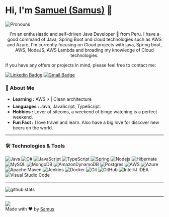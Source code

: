 # Hi, I'm [Samuel (Samus)](https://github.com/samusfree) 👋
![Pronouns](https://img.shields.io/badge/Pronouns-He%2FHim-brightgreen?style=flat)

<p style="text-align: center;">I'm an enthusiastic and self-driven Java Developer 🚀 from Peru. I have a good command of Java, Spring Boot and cloud technologies such as AWS and Azure, I'm currently focusing on Cloud projects with java, Spring boot, AWS, NodeJS, AWS Lambda and broading my knowledge of Cloud technologies.</p>

If you have any offers or projects in mind, please feel free to contact me:

[![Linkedin Badge](https://img.shields.io/badge/-Samuel_Gonzales-blue?style=flat-square&logo=Linkedin&logoColor=white&link=https://www.linkedin.com/in/samuel-antonio-gonzales-garcia-7b8b6629/)](https://www.linkedin.com/in/samuel-antonio-gonzales-garcia-7b8b6629/)
[![Gmail Badge](https://img.shields.io/badge/-sagonzales89@gmail.com-c14438?style=flat-square&logo=Gmail&logoColor=white&link=mailto:sagonzales89@gmail.com)](mailto:sagonzales89@gmail.com)

### 🌱 About Me

-  **Learning :** AWS :zap: | Clean architecture
-  **Languages :** Java, JavaScript, TypeScript.
-  **Hobbies :** Lover of sitcoms, a weekend of binge watching is a perfect weekend.
-  **Fun Fact :** I love travel and learn. Also have a big love for discover new beers on the world.

---------------------------------------------------------------------------------------------------------------------------------------------------------------------------------

### 🛠 Technologies & Tools
![Java](https://img.shields.io/badge/java-%23ED8B00.svg?style=for-the-badge&logo=openjdk&logoColor=white)
![C#](https://img.shields.io/badge/c%23-%23239120.svg?style=for-the-badge&logo=c-sharp&logoColor=white)
![JavaScript](https://img.shields.io/badge/-JavaScript-black?style=flat-square&logo=javascript)
![TypeScript](https://img.shields.io/badge/-TypeScript-007ACC?style=flat-square&logo=typescript&logoColor=white)
![Spring](https://img.shields.io/badge/spring-%236DB33F.svg?style=for-the-badge&logo=spring&logoColor=white)
![Nodejs](https://img.shields.io/badge/-Nodejs-339933?style=flat-square&logo=Node.js&logoColor=white)
![Hibernate](https://img.shields.io/badge/Hibernate-59666C?style=for-the-badge&logo=Hibernate&logoColor=white)
![MySQL](https://img.shields.io/badge/mysql-%2300f.svg?style=for-the-badge&logo=mysql&logoColor=white)
![MongoDB](https://img.shields.io/badge/-MongoDB-47A248?style=flat-square&logo=mongodb&logoColor=white)
![AmazonDynamoDB](https://img.shields.io/badge/Amazon%20DynamoDB-4053D6?style=for-the-badge&logo=Amazon%20DynamoDB&logoColor=white)
![Postgres](https://img.shields.io/badge/postgres-%23316192.svg?style=for-the-badge&logo=postgresql&logoColor=white)
![AWS](https://img.shields.io/badge/AWS-%23FF9900.svg?style=for-the-badge&logo=amazon-aws&logoColor=white)
![Azure](https://img.shields.io/badge/azure-%230072C6.svg?style=for-the-badge&logo=microsoftazure&logoColor=white)
![Apache Maven](https://img.shields.io/badge/Apache%20Maven-C71A36?style=for-the-badge&logo=Apache%20Maven&logoColor=white)
![Jenkins](https://img.shields.io/badge/jenkins-%232C5263.svg?style=for-the-badge&logo=jenkins&logoColor=white)
![Docker](https://img.shields.io/badge/docker-%230db7ed.svg?style=for-the-badge&logo=docker&logoColor=white)
![Git](https://img.shields.io/badge/-Git-F05032?style=flat-square&logo=git&logoColor=white)
![GitHub](https://img.shields.io/badge/-GitHub-181717?style=flat-square&logo=github)
![IntelliJ IDEA](https://img.shields.io/badge/IntelliJIDEA-000000.svg?style=for-the-badge&logo=intellij-idea&logoColor=white)
![Visual Studio Code](https://img.shields.io/badge/-VSCode-007ACC?style=flat-square&logo=visual-studio-code&logoColor=white)

---------------------------------------------------------------------------------------------------------------------------------------------------------------------------------

![github stats](https://github-readme-stats.vercel.app/api?username=samusfree&show_icons=true&theme=buefy)

---------------------------------------------------------------------------------------------------------------------------------------------------------------------------------

![](https://komarev.com/ghpvc/?username=samusfree&color=blueviolet)
</br>
Made with :heart: by [Samus](https://github.com/samusfree)

